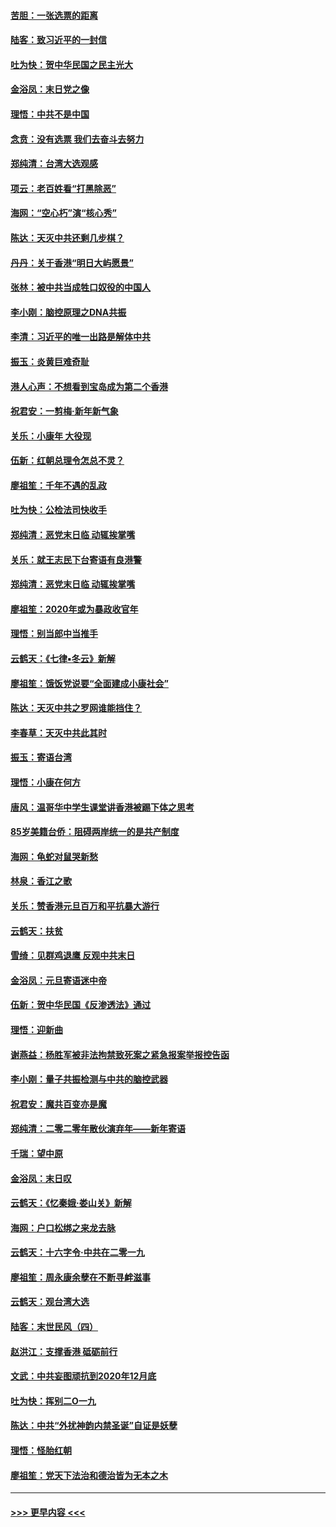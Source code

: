 #### [苦胆：一张选票的距离](../pages/nsc993/n11788914.md?t=01131331) 
#### [陆客：致习近平的一封信](../pages/nsc993/n11788867.md?t=01131331) 
#### [吐为快：贺中华民国之民主光大](../pages/nsc993/n11788618.md?t=01131331) 
#### [金浴凤：末日党之像](../pages/nsc993/n11787475.md?t=01131331) 
#### [理悟：中共不是中国](../pages/nsc993/n11787463.md?t=01131331) 
#### [念贲：没有选票  我们去奋斗去努力](../pages/nsc993/n11787398.md?t=01131331) 
#### [郑纯清：台湾大选观感](../pages/nsc993/n11786210.md?t=01131331) 
#### [项云：老百姓看“打黑除恶”](../pages/nsc993/n11785398.md?t=01131331) 
#### [海网：“空心朽”演“核心秀”](../pages/nsc993/n11783874.md?t=01131331) 
#### [陈达：天灭中共还剩几步棋？](../pages/nsc993/n11783719.md?t=01131331) 
#### [丹丹：关于香港“明日大屿愿景”](../pages/nsc993/n11783273.md?t=01131331) 
#### [张林：被中共当成牲口奴役的中国人](../pages/nsc993/n11782397.md?t=01131331) 
#### [李小刚：脑控原理之DNA共振](../pages/nsc993/n11780962.md?t=01131331) 
#### [李清：习近平的唯一出路是解体中共](../pages/nsc993/n11780866.md?t=01131331) 
#### [振玉：炎黄巨难奇耻](../pages/nsc993/n11779632.md?t=01131331) 
#### [港人心声：不想看到宝岛成为第二个香港](../pages/nsc993/n11778817.md?t=01131331) 
#### [祝君安：一剪梅‧新年新气象](../pages/nsc993/n11776340.md?t=01131331) 
#### [关乐：小康年 大役现](../pages/nsc993/n11774213.md?t=01131331) 
#### [伍新：红朝总理令怎总不灵？](../pages/nsc993/n11770813.md?t=01131331) 
#### [廖祖笙：千年不遇的乱政](../pages/nsc993/n11770373.md?t=01131331) 
#### [吐为快：公检法司快收手](../pages/nsc993/n11770359.md?t=01131331) 
#### [郑纯清：恶党末日临 动辄挨掌嘴](../pages/nsc993/n11769912.md?t=01131331) 
#### [关乐：就王志民下台寄语有良港警](../pages/nsc993/n11769903.md?t=01131331) 
#### [郑纯清：恶党末日临 动辄挨掌嘴](../pages/nsc993/n11769356.md?t=01131331) 
#### [廖祖笙：2020年或为暴政收官年](../pages/nsc993/n11768216.md?t=01131331) 
#### [理悟：别当郎中当推手](../pages/nsc993/n11768243.md?t=01131331) 
#### [云鹤天：《七律▪冬云》新解](../pages/nsc993/n11768204.md?t=01131331) 
#### [廖祖笙：饿饭党说要“全面建成小康社会”](../pages/nsc993/n11767482.md?t=01131331) 
#### [陈达：天灭中共之罗网谁能挡住？](../pages/nsc993/n11767465.md?t=01131331) 
#### [李春草：天灭中共此其时](../pages/nsc993/n11767452.md?t=01131331) 
#### [振玉：寄语台湾](../pages/nsc993/n11767432.md?t=01131331) 
#### [理悟：小康在何方](../pages/nsc993/n11767394.md?t=01131331) 
#### [唐风：温哥华中学生课堂讲香港被踢下体之思考](../pages/nsc993/n11766848.md?t=01131331) 
#### [85岁美籍台侨：阻碍两岸统一的是共产制度](../pages/nsc993/n11765043.md?t=01131331) 
#### [海网：龟蛇对鼠哭新愁](../pages/nsc993/n11764895.md?t=01131331) 
#### [林泉：香江之歌](../pages/nsc993/n11764415.md?t=01131331) 
#### [关乐：赞香港元旦百万和平抗暴大游行](../pages/nsc993/n11764382.md?t=01131331) 
#### [云鹤天：扶贫](../pages/nsc993/n11764245.md?t=01131331) 
#### [雪绮：见群鸡退鹰  反观中共末日](../pages/nsc993/n11762112.md?t=01131331) 
#### [金浴凤：元旦寄语迷中帝](../pages/nsc993/n11761788.md?t=01131331) 
#### [伍新：贺中华民国《反渗透法》通过](../pages/nsc993/n11761994.md?t=01131331) 
#### [理悟：迎新曲](../pages/nsc993/n11761152.md?t=01131331) 
#### [谢燕益：杨胜军被非法拘禁致死案之紧急报案举报控告函](../pages/nsc993/n11756134.md?t=01131331) 
#### [李小刚：量子共振检测与中共的脑控武器](../pages/nsc993/n11754518.md?t=01131331) 
#### [祝君安：魔共百变亦是魔](../pages/nsc993/n11754469.md?t=01131331) 
#### [郑纯清：二零二零年散伙演弃年——新年寄语](../pages/nsc993/n11754195.md?t=01131331) 
#### [千瑞：望中原](../pages/nsc993/n11754159.md?t=01131331) 
#### [金浴凤：末日叹](../pages/nsc993/n11752359.md?t=01131331) 
#### [云鹤天：《忆秦娥‧娄山关》新解](../pages/nsc993/n11752348.md?t=01131331) 
#### [海网：户口松绑之来龙去脉](../pages/nsc993/n11752328.md?t=01131331) 
#### [云鹤天：十六字令‧中共在二零一九](../pages/nsc993/n11752305.md?t=01131331) 
#### [廖祖笙：周永康余孽在不断寻衅滋事](../pages/nsc993/n11751013.md?t=01131331) 
#### [云鹤天：观台湾大选](../pages/nsc993/n11751007.md?t=01131331) 
#### [陆客：末世民风（四）](../pages/nsc993/n11749203.md?t=01131331) 
#### [赵洪江：支撑香港 砥砺前行](../pages/nsc993/n11748482.md?t=01131331) 
#### [文武：中共妄图顽抗到2020年12月底](../pages/nsc993/n11748446.md?t=01131331) 
#### [吐为快：挥别二O一九](../pages/nsc993/n11748411.md?t=01131331) 
#### [陈达：中共“外扰神韵内禁圣诞”自证是妖孽](../pages/nsc993/n11748226.md?t=01131331) 
#### [理悟：怪胎红朝](../pages/nsc993/n11748206.md?t=01131331) 
#### [廖祖笙：党天下法治和德治皆为无本之木](../pages/nsc993/n11748135.md?t=01131331) 

----
#### [ >>> 更早内容 <<< ](../indexes/nsc993-earlier.md)
